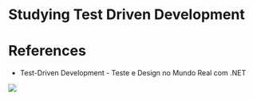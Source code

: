 # Studying Test Driven Development

# References
 - Test-Driven Development - Teste e Design no Mundo Real com .NET
<img src="https://github.com/adlerpagliarini/TestDrivenDevelopment/blob/master/tdd-dotnet-book.jpg" />